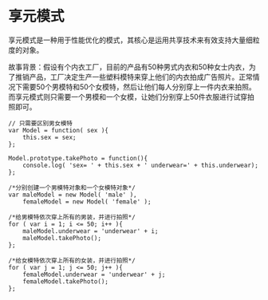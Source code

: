 # 享元模式

享元模式是一种用于性能优化的模式，其核心是运用共享技术来有效支持大量细粒度的对象。

故事背景：假设有个内衣工厂，目前的产品有50种男式内衣和50种女士内衣，为了推销产品，工厂决定生产一些塑料模特来穿上他们的内衣拍成广告照片。正常情况下需要50个男模特和50个女模特，然后让他们每人分别穿上一件内衣来拍照。而享元模式则只需要一个男模和一个女模，让她们分别穿上50件衣服进行试穿拍照即可。

```
// 只需要区别男女模特
var Model = function( sex ){
    this.sex = sex;
};

Model.prototype.takePhoto = function(){
    console.log( 'sex= ' + this.sex + ' underwear=' + this.underwear);
};

/*分别创建一个男模特对象和一个女模特对象*/
var maleModel = new Model( 'male' ),
    femaleModel = new Model( 'female' );

/*给男模特依次穿上所有的男装，并进行拍照*/
for ( var i = 1; i <= 50; i++ ){
    maleModel.underwear = 'underwear' + i;
    maleModel.takePhoto();
};

/*给女模特依次穿上所有的女装，并进行拍照*/
for ( var j = 1; j <= 50; j++ ){
    femaleModel.underwear = 'underwear' + j;
    femaleModel.takePhoto();
};
```
